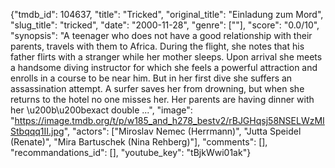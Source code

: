 {"tmdb_id": 104637, "title": "Tricked", "original_title": "Einladung zum Mord", "slug_title": "tricked", "date": "2000-11-28", "genre": [""], "score": "0.0/10", "synopsis": "A teenager who does not have a good relationship with their parents, travels with them to Africa. During the flight, she notes that his father flirts with a stranger while her mother sleeps. Upon arrival she meets a handsome diving instructor for which she feels a powerful attraction and enrolls in a course to be near him. But in her first dive she suffers an assassination attempt. A surfer saves her from drowning, but when she returns to the hotel no one misses her. Her parents are having dinner with her \u200b\u200bexact double ...", "image": "https://image.tmdb.org/t/p/w185_and_h278_bestv2/rBJGHqsj58NSELWzMIStbqqq1II.jpg", "actors": ["Miroslav Nemec (Herrmann)", "Jutta Speidel (Renate)", "Mira Bartuschek (Nina Rehberg)"], "comments": [], "recommandations_id": [], "youtube_key": "tBjkWwi01ak"}